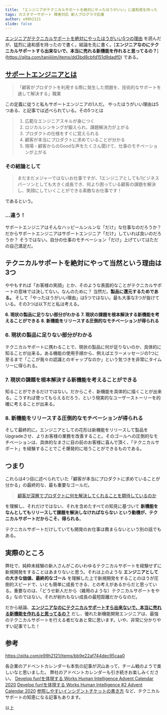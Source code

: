 ```yaml
---
title: 「エンジニアがテクニカルサポートを絶対にやったほうがいい」に違和感を持った
tags: カスタマーサポート 障害対応 新人プログラマ応援
author: e99h2121
slide: false
---
```

[エンジニアがテクニカルサポートを絶対にやったほうがいい5つの理由](https://qiita.com/taniiiiim/items/dd3bd8cbfd151d9dadf0) を読んだが、猛烈に違和感を持ったので書く。結論を先に書く。[**エンジニアなのにテクニカルサポートすら出来ないで、本当に売れる新機能を作れると思ってるの？**] (https://qiita.com/taniiiiim/items/dd3bd8cbfd151d9dadf0) である。

## [サポートエンジニアとは](https://qiita.com/taniiiiim/items/dd3bd8cbfd151d9dadf0#%E3%81%9D%E3%82%82%E3%81%9D%E3%82%82%E3%82%B5%E3%83%9D%E3%83%BC%E3%83%88%E3%82%A8%E3%83%B3%E3%82%B8%E3%83%8B%E3%82%A2%E3%81%A8%E3%81%AF)
> 「顧客がプロダクトを利用する際に発生した問題を、技術的なサポートを通して解決する」職業

この定義に従うと私もサポートエンジニアの1人だ。
やったほうがいい理由は5つある、と記事では述べられている。その5つとは

> 1. 広範なエンジニアスキルが身につく
> 2. ロジカルシンキングが鍛えられ、課題解決力が上がる
> 3. プロダクトの仕様をすぐに覚えられる
> 4. 顧客が本当にプロダクトに求めていることが分かる
> 5. 現場・顧客からのGoodな声をたくさん聞けて、仕事のモチベーションが上がる

### その結論として
> まだまだメジャーではないお仕事ですが、1エンジニアとしても1ビジネスパーソンとしても大きく成長でき、何より困っている顧客の課題を解決し、笑顔にしていくことができる素敵なお仕事です！

であるという。

### …違う！

サポートエンジニアはそんなハッピールンルンな「だけ」な仕事なのだろうか？
だからサポートエンジニアはサポートエンジニア「だけ」していれば良いのだろうか？
そうではない。自分の仕事のモチベーション「だけ」上げていてはただの自己満足だ。

## テクニカルサポートを絶対にやって当然という理由は3つ

ややもすれば「お客様の笑顔」とか、そのような表面的なことがテクニカルサポートの意味では決してない。なんのために？ 当然だ。**製品に還元するためである。** そして「やったほうがいい理由」は5つではない。最も大事な3つが抜けている。その3つは以下だと私は考える。


**6. 現状の製品に足りない部分がわかる**
**7. 現状の課題を根本解決する新機能を考えることができる**
**8. 新機能をリリースする圧倒的なモチベーションが得られる**

### 6. 現状の製品に足りない部分がわかる
テクニカルサポートに携わることで、現状の製品に何が足りないのか、具体的に知ることが出来る。ある機能の使用手順から、例えばエラーメッセージの1つに至るまで「ここが我々の認識とのギャップなのか」という気づきを非常にタイムリーに得られる。

### 7. 現状の課題を根本解決する新機能を考えることができる
知ることができるだけではない。だからこそ、新機能を具体的に描くことが出来る。こうすれば使ってもらえるだろう、という現実的なユーザーストーリーを的確に考えることが出来る。

### 8. 新機能をリリースする圧倒的なモチベーションが得られる
そして最終的に。エンジニアとしての花形は新機能をリリースして製品をUpgradeさせ、よりお客様の業務を改善すること。そのゴールへの圧倒的なモチベーションは、具体的なまさに目の前のお客様に喜んで頂く、「テクニカルサポート」を経験することでこそ爆発的に培うことができるものである。


## つまり
これらは4つ目に述べられていた「顧客が本当にプロダクトに求めていることが分かる」の最終的な、最も重要なゴールだ。

> [顧客が深層でプロダクトに何を解決してくれることを期待しているのか](https://qiita.com/taniiiiim/items/dd3bd8cbfd151d9dadf0#4-%E9%A1%A7%E5%AE%A2%E3%81%8C%E6%9C%AC%E5%BD%93%E3%81%AB%E3%83%97%E3%83%AD%E3%83%80%E3%82%AF%E3%83%88%E3%81%AB%E6%B1%82%E3%82%81%E3%81%A6%E3%81%84%E3%82%8B%E3%81%93%E3%81%A8%E3%81%8C%E5%88%86%E3%81%8B%E3%82%8B)

を理解し、それだけではない、それを含めたすべての知見に基づいて
 **新機能をなんとしてもリリースして課題を解決しなければならない という動機が、テクニカルサポートだからこそ、得られる**。

テクニカルサポートだけしていても開発のお仕事は務まらないという別の話でもある。


## 実際のところ

弊社で、純粋未経験の新人さんがこのいわゆるテクニカルサポートを経験せずに新規開発をすることはあまりないと思う。それは上のような **エンジニアとしての大きな価値、最終的なゴール** を理解した上で新規開発をすることのほうが圧倒的スピードで、いとも簡単に成長できる、との考えがあるからだと思っている。重要なのは、「どうせ新人だから（雑用のような）テクニカルサポートをやる」なのではない。それが紛れもない成長の最短距離だからなのだ。

だから結論、[**エンジニアなのにテクニカルサポートすら出来ないで、本当に売れる新機能を作れると思ってるの？**](https://qiita.com/taniiiiim/items/dd3bd8cbfd151d9dadf0) だし、優れた新機能開発エンジニアは、最強のテクニカルサポートを行える者だなあと常に思います。いや、非常に分かりやすい記事でした！

## 参考

https://qiita.com/e99h2121/items/bb9e22af744dec95caa0


各企業のアドベントカレンダーも本気の記事が沢山あって、チーム戦のようで楽しいなと思いました。
弊社のアドベントカレンダーも引き続きお楽しみください。
[Develop fun!を体現する Works Human Intelligence Advent Calendar 2020](https://qiita.com/advent-calendar/2020/whi)
[Develop fun!を体現する Works Human Intelligence #2 Advent Calendar 2020](https://qiita.com/advent-calendar/2020/whi-2)
[参照しやすいインシデントチケットの書き方](https://qiita.com/saeki_d/items/07dd43531c6893b2ffcb) など、テクニカルサポートの知恵になる記事もあります。

以上
